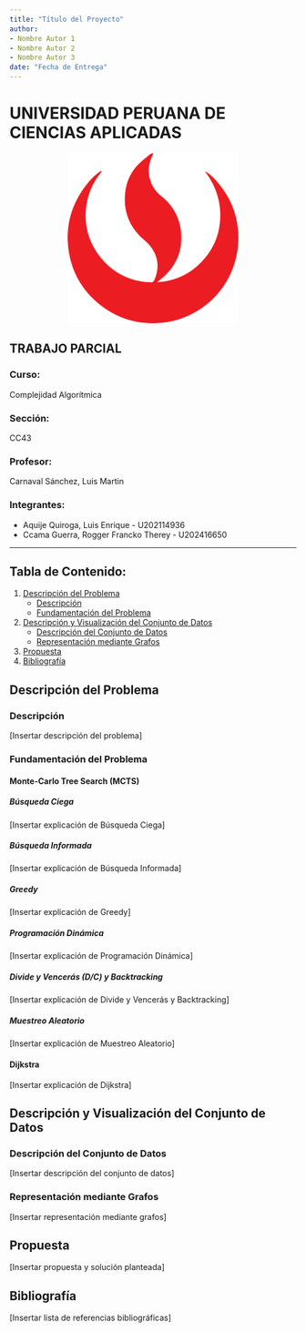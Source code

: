 ```yaml
---
title: "Título del Proyecto"
author: 
- Nombre Autor 1
- Nombre Autor 2
- Nombre Autor 3
date: "Fecha de Entrega"
---
```


# UNIVERSIDAD PERUANA DE CIENCIAS APLICADAS
<div align="center">
  <img src="images/upc-logo.png" alt="UNIVERSIDAD PERUANA DE CIENCIAS APLICADAS">
</div>

## TRABAJO PARCIAL

### Curso: 
Complejidad Algorítmica

### Sección:
CC43  

### Profesor:
Carnaval Sánchez, Luis Martin

### Integrantes:
- Aquije Quiroga, Luis Enrique - U202114936
- Ccama Guerra, Rogger Francko Therey - U202416650  
---

## Tabla de Contenido:
1. [Descripción del Problema](#descripción-del-problema)
    - [Descripción](#descripción)
    - [Fundamentación del Problema](#fundamentación-del-problema)
2. [Descripción y Visualización del Conjunto de Datos](#descripción-y-visualización-del-conjunto-de-datos)
    - [Descripción del Conjunto de Datos](#descripción-del-conjunto-de-datos)
    - [Representación mediante Grafos](#representación-mediante-grafos)
3. [Propuesta](#propuesta)
4. [Bibliografía](#bibliografía)

## Descripción del Problema
### Descripción
[Insertar descripción del problema]

### Fundamentación del Problema
#### Monte-Carlo Tree Search (MCTS)
##### Búsqueda Ciega
[Insertar explicación de Búsqueda Ciega]

##### Búsqueda Informada
[Insertar explicación de Búsqueda Informada]

##### Greedy
[Insertar explicación de Greedy]

##### Programación Dinámica
[Insertar explicación de Programación Dinámica]

##### Divide y Vencerás (D/C) y Backtracking
[Insertar explicación de Divide y Vencerás y Backtracking]

##### Muestreo Aleatorio
[Insertar explicación de Muestreo Aleatorio]

#### Dijkstra
[Insertar explicación de Dijkstra]

## Descripción y Visualización del Conjunto de Datos
### Descripción del Conjunto de Datos
[Insertar descripción del conjunto de datos]

### Representación mediante Grafos
[Insertar representación mediante grafos]

## Propuesta
[Insertar propuesta y solución planteada]

## Bibliografía
[Insertar lista de referencias bibliográficas]